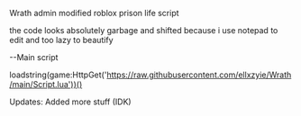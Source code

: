 Wrath admin modified roblox prison life script 

 

 
 the code looks absolutely garbage and shifted because i use notepad to edit and too lazy to beautify
 
 
 
 --Main script
 
 
loadstring(game:HttpGet('https://raw.githubusercontent.com/ellxzyie/Wrath/main/Script.lua'))()

Updates: Added more stuff (IDK)





